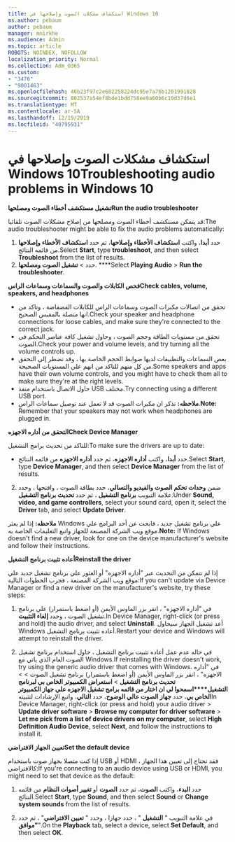```yaml
---
title: استكشاف مشكلات الصوت وإصلاحها في Windows 10
ms.author: pebaum
author: pebaum
manager: mnirkhe
ms.audience: Admin
ms.topic: article
ROBOTS: NOINDEX, NOFOLLOW
localization_priority: Normal
ms.collection: Adm_O365
ms.custom:
- "3476"
- "9001463"
ms.openlocfilehash: 46b23f97c2e682258224dc95e7a76b1201991828
ms.sourcegitcommit: 802537a54ef8bde1bdd758ee9a60b6c19d37d6e1
ms.translationtype: MT
ms.contentlocale: ar-SA
ms.lasthandoff: 12/19/2019
ms.locfileid: "40795931"
---
```

# <a name="troubleshooting-audio-problems-in-windows-10"></a><span data-ttu-id="cf306-102">استكشاف مشكلات الصوت وإصلاحها في Windows 10</span><span class="sxs-lookup"><span data-stu-id="cf306-102">Troubleshooting audio problems in Windows 10</span></span>

<span data-ttu-id="cf306-103">**تشغيل مستكشف أخطاء الصوت ومصلحها**</span><span class="sxs-lookup"><span data-stu-id="cf306-103">**Run the audio troubleshooter**</span></span>

<span data-ttu-id="cf306-104">قد يتمكن مستكشف أخطاء الصوت ومصلحها من إصلاح مشكلات الصوت تلقائيا:</span><span class="sxs-lookup"><span data-stu-id="cf306-104">The audio troubleshooter might be able to fix the audio problems automatically:</span></span> 

1. <span data-ttu-id="cf306-105">حدد **أبدا**، واكتب **استكشاف الأخطاء وإصلاحها**، ثم حدد **استكشاف الأخطاء وإصلاحها** من قائمه النتائج.</span><span class="sxs-lookup"><span data-stu-id="cf306-105">Select **Start**, type **troubleshoot**, and then select **Troubleshoot** from the list of results.</span></span> 
2. <span data-ttu-id="cf306-106">حدد > **تشغيل الصوت ومصلحها**. \*\*\*\*</span><span class="sxs-lookup"><span data-stu-id="cf306-106">Select **Playing Audio** > **Run the troubleshooter**.</span></span>

<span data-ttu-id="cf306-107">**فحص الكابلات والصوت والسماعات وسماعات الراس**</span><span class="sxs-lookup"><span data-stu-id="cf306-107">**Check cables, volume, speakers, and headphones**</span></span>

- <span data-ttu-id="cf306-108">تحقق من اتصالات مكبرات الصوت وسماعات الراس للكابلات الفضفاضة ، وتاكد من انها متصلة بالمقبس الصحيح.</span><span class="sxs-lookup"><span data-stu-id="cf306-108">Check your speaker and headphone connections for loose cables, and make sure they're connected to the correct jack.</span></span>
- <span data-ttu-id="cf306-109">تحقق من مستويات الطاقة وحجم الصوت ، وحاول تشغيل كافة عناصر التحكم في الصوت.</span><span class="sxs-lookup"><span data-stu-id="cf306-109">Check your power and volume levels, and try turning all the volume controls up.</span></span>
- <span data-ttu-id="cf306-110">بعض السماعات والتطبيقات لديها ضوابط الحجم الخاصة بها ، وقد تضطر إلى التحقق من كل منهم للتاكد من انهم علي المستويات الصحيحة.</span><span class="sxs-lookup"><span data-stu-id="cf306-110">Some speakers and apps have their own volume controls, and you might have to check them all to make sure they're at the right levels.</span></span>
- <span data-ttu-id="cf306-111">حاول الاتصال باستخدام منفذ USB مختلف.</span><span class="sxs-lookup"><span data-stu-id="cf306-111">Try connecting using a different USB port.</span></span>
- <span data-ttu-id="cf306-112">**ملاحظه:** تذكر ان مكبرات الصوت قد لا تعمل عند توصيل سماعات الراس.</span><span class="sxs-lookup"><span data-stu-id="cf306-112">**Note:** Remember that your speakers may not work when headphones are plugged in.</span></span>

<span data-ttu-id="cf306-113">**التحقق من أداره الاجهزه**</span><span class="sxs-lookup"><span data-stu-id="cf306-113">**Check Device Manager**</span></span>

<span data-ttu-id="cf306-114">للتاكد من تحديث برامج التشغيل:</span><span class="sxs-lookup"><span data-stu-id="cf306-114">To make sure the drivers are up to date:</span></span>

- <span data-ttu-id="cf306-115">حدد **أبدا**، واكتب **أداره الاجهزه**، ثم حدد **أداره الاجهزه** من قائمه النتائج.</span><span class="sxs-lookup"><span data-stu-id="cf306-115">Select **Start**, type **Device Manager**, and then select **Device Manager** from the list of results.</span></span>

2. <span data-ttu-id="cf306-116">ضمن **وحدات تحكم الصوت والفيديو والتسالي**، حدد بطاقة الصوت ، وافتحها ، وحدد علامة التبويب **برنامج التشغيل** ، ثم حدد **تحديث برنامج التشغيل**.</span><span class="sxs-lookup"><span data-stu-id="cf306-116">Under **Sound, video, and game controllers**, select your sound card, open it, select the **Driver** tab, and select **Update Driver**.</span></span> 

<span data-ttu-id="cf306-117">**ملاحظه:** إذا لم يعثر Windows علي برنامج تشغيل جديد ، فابحث عن أحد البرامج علي موقع ويب الشركة المصنعة للجهاز واتبع التعليمات الخاصة به.</span><span class="sxs-lookup"><span data-stu-id="cf306-117">**Note:** If Windows doesn't find a new driver, look for one on the device manufacturer's website and follow their instructions.</span></span>

<span data-ttu-id="cf306-118">**أعاده تثبيت برنامج التشغيل**</span><span class="sxs-lookup"><span data-stu-id="cf306-118">**Reinstall the driver**</span></span>

<span data-ttu-id="cf306-119">إذا لم تتمكن من التحديث عبر "أداره الاجهزه" أو العثور علي برنامج تشغيل جديد علي موقع ويب الشركة المصنعة ، فجرب الخطوات التالية:</span><span class="sxs-lookup"><span data-stu-id="cf306-119">If you can't update via Device Manager or find a new driver on the manufacturer's website, try these steps:</span></span> 

1. <span data-ttu-id="cf306-120">في "أداره الاجهزه" ، انقر بزر الماوس الأيمن (أو اضغط باستمرار) علي برنامج تشغيل الصوت ، وحدد **إلغاء التثبيت**.</span><span class="sxs-lookup"><span data-stu-id="cf306-120">In Device Manager, right-click (or press and hold) the audio driver, and select **Uninstall**.</span></span> <span data-ttu-id="cf306-121">أعد تشغيل الجهاز سيحاول Windows أعاده تثبيت برنامج التشغيل.</span><span class="sxs-lookup"><span data-stu-id="cf306-121">Restart your device and Windows will attempt to reinstall the driver.</span></span>

2. <span data-ttu-id="cf306-122">في حاله عدم عمل أعاده تثبيت برنامج التشغيل ، حاول استخدام برنامج تشغيل الصوت العام الذي ياتي مع Windows.</span><span class="sxs-lookup"><span data-stu-id="cf306-122">If reinstalling the driver doesn't work, try using the generic audio driver that comes with Windows.</span></span> <span data-ttu-id="cf306-123">في "أداره الاجهزه" ، انقر بزر الماوس الأيمن (أو اضغط باستمرار) برنامج تشغيل الصوت > > **تحديث برنامج التشغيل** > **استعراض الكمبيوتر الخاص بي لبرنامج التشغيل\*\*\*\*اسمحوا لي ان اختار من قائمه برامج تشغيل الاجهزه علي جهاز الكمبيوتر الخاص بي**، حدد **جهاز الصوت عالي الوضوح**، حدد **التالي**، واتبع الإرشادات لتثبيته</span><span class="sxs-lookup"><span data-stu-id="cf306-123">In Device Manager, right-click (or press and hold) your audio driver > **Update driver software** > **Browse my computer for driver software** > **Let me pick from a list of device drivers on my computer**, select **High Definition Audio Device**, select **Next**, and follow the instructions to install it.</span></span>

<span data-ttu-id="cf306-124">**تعيين الجهاز الافتراضي**</span><span class="sxs-lookup"><span data-stu-id="cf306-124">**Set the default device**</span></span>

<span data-ttu-id="cf306-125">إذا كنت متصلا بجهاز صوت باستخدام USB أو HDMI ، فقد تحتاج إلى تعيين هذا الجهاز كالافتراضي:</span><span class="sxs-lookup"><span data-stu-id="cf306-125">If you're connecting to an audio device using USB or HDMI, you might need to set that device as the default:</span></span> 

1. <span data-ttu-id="cf306-126">حدد **البدء**، واكتب **الصوت**، ثم حدد **الصوت** أو **تغيير أصوات النظام** من قائمه النتائج.</span><span class="sxs-lookup"><span data-stu-id="cf306-126">Select **Start**, type **Sound**, and then select **Sound** or **Change system sounds** from the list of results.</span></span>

2. <span data-ttu-id="cf306-127">في علامة التبويب " **التشغيل** " ، حدد جهازا ، وحدد " **تعيين الافتراضي**" ، ثم حدد **"موافق**".</span><span class="sxs-lookup"><span data-stu-id="cf306-127">On the **Playback** tab, select a device, select **Set Default**, and then select **OK**.</span></span>

